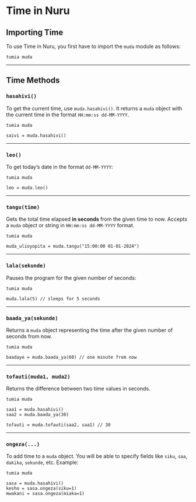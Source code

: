 # Time in Nuru

## Importing Time

To use Time in Nuru, you first have to import the `muda` module as follows:

```so
tumia muda
```

---

## Time Methods

### `hasahivi()`

To get the current time, use `muda.hasahivi()`. It returns a `muda` object with the current time in the format `HH:mm:ss dd-MM-YYYY`.

```so
tumia muda

saivi = muda.hasahivi()
```

---

### `leo()`

To get today’s date in the format `dd-MM-YYYY`:

```so
tumia muda

leo = muda.leo()
```

---

### `tangu(time)`

Gets the total time elapsed **in seconds** from the given time to now. Accepts a `muda` object or string in `HH:mm:ss dd-MM-YYYY` format.

```so
tumia muda

muda_ulioyopita = muda.tangu("15:00:00 01-01-2024")
```

---

### `lala(sekunde)`

Pauses the program for the given number of seconds:

```so
tumia muda

muda.lala(5) // sleeps for 5 seconds
```

---

### `baada_ya(sekunde)`

Returns a `muda` object representing the time after the given number of seconds from now.

```so
tumia muda

baadaye = muda.baada_ya(60) // one minute from now
```

---

### `tofauti(muda1, muda2)`

Returns the difference between two time values in seconds.

```so
tumia muda

saa1 = muda.hasahivi()
saa2 = muda.baada_ya(30)

tofauti = muda.tofauti(saa2, saa1) // 30
```

---

### `ongeza(...)`

To add time to a `muda` object. You will be able to specify fields like `siku`, `saa`, `dakika`, `sekunde`, etc. Example:

```so
tumia muda

sasa = muda.hasahivi()
kesho = sasa.ongeza(siku=1)
mwakani = sasa.ongeza(miaka=1)
```
